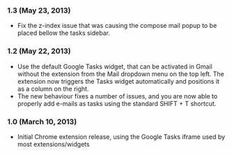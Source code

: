 
### 1.3 (May 23, 2013)

* Fix the z-index issue that was causing the compose mail popup to be placed bellow the tasks sidebar.

### 1.2 (May 22, 2013)

* Use the default Google Tasks widget, that can be activated in Gmail without the extension from the Mail dropdown menu on the top left. The extension now triggers the Tasks widget automatically and positions it as a column on the right.
* The new behaviour fixes a number of issues, and you are now able to properly add e-mails as tasks using the standard SHIFT + T shortcut.


### 1.0 (March 10, 2013)

* Initial Chrome extension release, using the Google Tasks iframe used by most extensions/widgets
